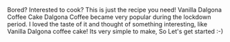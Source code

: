 Bored? Interested to cook? This is just the recipe you need!
Vanilla Dalgona Coffee Cake
Dalgona Coffee became very popular during the lockdown period. I loved the taste of it and thought of something interesting, like Vanilla Dalgona coffee cake!
Its very simple to make, So Let's get started :-)
